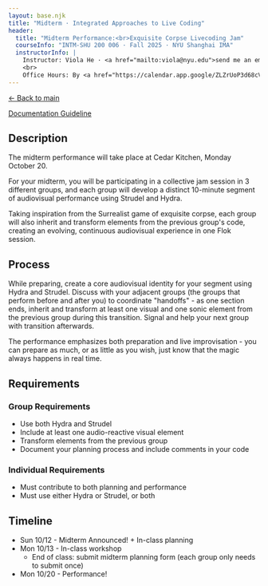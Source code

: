 ```yaml
---
layout: base.njk
title: "Midterm · Integrated Approaches to Live Coding"
header:
  title: "Midterm Performance:<br>Exquisite Corpse Livecoding Jam"
  courseInfo: "INTM-SHU 200 006 · Fall 2025 · NYU Shanghai IMA"
  instructorInfo: |
    Instructor: Viola He · <a href="mailto:viola@nyu.edu">send me an email</a>
    <br>
    Office Hours: By <a href="https://calendar.app.google/ZLZrUoP3d68cVgNh8" target="_blank">appointment</a><br>
---
```


[← Back to main](/)

[Documentation Guideline](/project-documentation)

## Description

The midterm performance will take place at Cedar Kitchen, Monday October 20.

For your midterm, you will be participating in a collective jam session in 3 different groups, and each group will develop a distinct 10-minute segment of audiovisual performance using Strudel and Hydra.

Taking inspiration from the Surrealist game of exquisite corpse, each group will also inherit and transform elements from the previous group's code, creating an evolving, continuous audiovisual experience in one Flok session.

## Process

While preparing, create a core audiovisual identity for your segment using Hydra and Strudel. Discuss with your adjacent groups (the groups that perform before and after you) to coordinate "handoffs" - as one section ends, inherit and transform at least one visual and one sonic element from the previous group during this transition. Signal and help your next group with transition afterwards.

The performance emphasizes both preparation and live improvisation - you can prepare as much, or as little as you wish, just know that the magic always happens in real time.

## Requirements

### Group Requirements
- Use both Hydra and Strudel
- Include at least one audio-reactive visual element
- Transform elements from the previous group
- Document your planning process and include comments in your code

### Individual Requirements
- Must contribute to both planning and performance
- Must use either Hydra or Strudel, or both

## Timeline

- Sun 10/12 - Midterm Announced! + In-class planning
- Mon 10/13 - In-class workshop 
  - End of class: submit midterm planning form (each group only needs to submit once) 
- Mon 10/20 - Performance!
